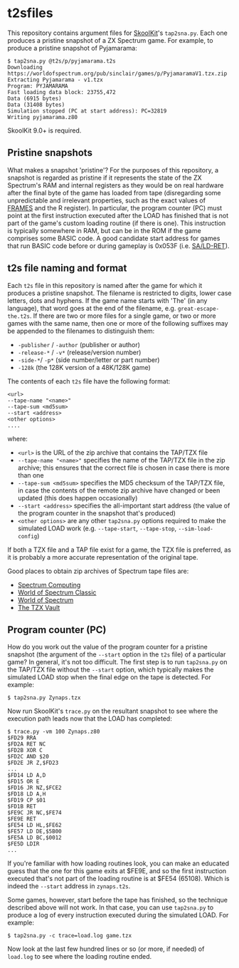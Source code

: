 t2sfiles
========

This repository contains argument files for
[SkoolKit](https://github.com/skoolkid/skoolkit)'s `tap2sna.py`. Each one
produces a pristine snapshot of a ZX Spectrum game. For example, to produce a
pristine snapshot of Pyjamarama:

    $ tap2sna.py @t2s/p/pyjamarama.t2s
    Downloading https://worldofspectrum.org/pub/sinclair/games/p/PyjamaramaV1.tzx.zip
    Extracting Pyjamarama - v1.tzx
    Program: PYJAMARAMA
    Fast loading data block: 23755,472
    Data (6915 bytes)
    Data (31408 bytes)
    Simulation stopped (PC at start address): PC=32819
    Writing pyjamarama.z80

SkoolKit 9.0+ is required.

Pristine snapshots
------------------

What makes a snapshot 'pristine'? For the purposes of this repository, a
snapshot is regarded as pristine if it represents the state of the ZX
Spectrum's RAM and internal registers as they would be on real hardware after
the final byte of the game has loaded from tape (disregarding some
unpredictable and irrelevant properties, such as the exact values of
[FRAMES](https://skoolkid.github.io/rom/asm/5C78.html) and the R register).
In particular, the program counter (PC) must point at the first instruction
executed after the LOAD has finished that is not part of the game's custom
loading routine (if there is one). This instruction is typically somewhere in
RAM, but can be in the ROM if the game comprises some BASIC code. A good
candidate start address for games that run BASIC code before or during gameplay
is 0x053F (i.e. [SA/LD-RET](https://skoolkid.github.io/rom/asm/053F.html)).

t2s file naming and format
--------------------------

Each `t2s` file in this repository is named after the game for which it
produces a pristine snapshot. The filename is restricted to digits, lower case
letters, dots and hyphens. If the game name starts with 'The' (in any
language), that word goes at the end of the filename, e.g.
`great-escape-the.t2s`. If there are two or more files for a single game, or
two or more games with the same name, then one or more of the following
suffixes may be appended to the filenames to distinguish them:

* `-publisher` / `-author` (publisher or author)
* `-release-*` / `-v*` (release/version number)
* `-side-*`/ `-p*` (side number/letter or part number)
* `-128k` (the 128K version of a 48K/128K game)

The contents of each `t2s` file have the following format:

    <url>
    --tape-name "<name>"
    --tape-sum <md5sum>
    --start <address>
    <other options>
    ....

where:

* `<url>` is the URL of the zip archive that contains the TAP/TZX file
* `--tape-name "<name>"` specifies the name of the TAP/TZX file in the zip
  archive; this ensures that the correct file is chosen in case there is more
  than one
* `--tape-sum <md5sum>` specifies the MD5 checksum of the TAP/TZX file, in case
  the contents of the remote zip archive have changed or been updated (this
  does happen occasionally)
* `--start <address>` specifies the all-important start address (the value of
  the program counter in the snapshot that's produced)
* `<other options>` are any other `tap2sna.py` options required to make the
  simulated LOAD work (e.g. `--tape-start`, `--tape-stop`, `--sim-load-config`)

If both a TZX file and a TAP file exist for a game, the TZX file is preferred,
as it is probably a more accurate representation of the original tape.

Good places to obtain zip archives of Spectrum tape files are:

* [Spectrum Computing](https://spectrumcomputing.co.uk/)
* [World of Spectrum Classic](https://worldofspectrum.net/archive/)
* [World of Spectrum](https://worldofspectrum.org/archive)
* [The TZX Vault](https://tzxvault.org/)

Program counter (PC)
--------------------

How do you work out the value of the program counter for a pristine snapshot
(the argument of the `--start` option in the `t2s` file) of a particular game?
In general, it's not too difficult. The first step is to run `tap2sna.py` on
the TAP/TZX file without the `--start` option, which typically makes the
simulated LOAD stop when the final edge on the tape is detected. For example:

    $ tap2sna.py Zynaps.tzx

Now run SkoolKit's `trace.py` on the resultant snapshot to see where the
execution path leads now that the LOAD has completed:

    $ trace.py -vm 100 Zynaps.z80
    $FD29 RRA
    $FD2A RET NC
    $FD2B XOR C
    $FD2C AND $20
    $FD2E JR Z,$FD23
    ...
    $FD14 LD A,D
    $FD15 OR E
    $FD16 JR NZ,$FCE2
    $FD18 LD A,H
    $FD19 CP $01
    $FD1B RET
    $FE9C JR NC,$FE74
    $FE9E RET
    $FE54 LD HL,$FE62
    $FE57 LD DE,$5B00
    $FE5A LD BC,$0012
    $FE5D LDIR
    ...

If you're familiar with how loading routines look, you can make an educated
guess that the one for this game exits at $FE9E, and so the first instruction
executed that's not part of the loading routine is at $FE54 (65108). Which is
indeed the `--start` address in `zynaps.t2s`.

Some games, however, start before the tape has finished, so the technique
described above will not work. In that case, you can use `tap2sna.py` to
produce a log of every instruction executed during the simulated LOAD. For
example:

    $ tap2sna.py -c trace=load.log game.tzx

Now look at the last few hundred lines or so (or more, if needed) of `load.log`
to see where the loading routine ended.
